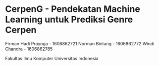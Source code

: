 # CerpenG - Pendekatan Machine Learning untuk Prediksi Genre Cerpen

Firman Hadi Prayoga - 1606862721
Norman Bintang - 1606862772
Windi Chandra - 1606862785

Fakultas Ilmu Komputer
Universitas Indonesia
